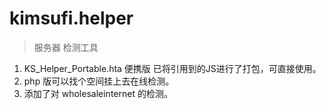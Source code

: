 # kimsufi.helper
> 服务器 检测工具  

1. KS_Helper_Portable.hta 便携版 已将引用到的JS进行了打包，可直接使用。
2. php 版可以找个空间挂上去在线检测。
3. 添加了对 wholesaleinternet 的检测。